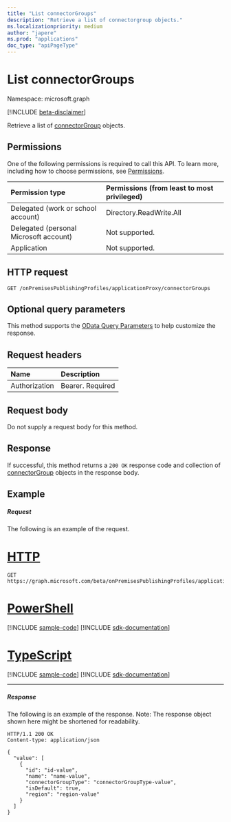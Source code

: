 ```yaml
---
title: "List connectorGroups"
description: "Retrieve a list of connectorgroup objects."
ms.localizationpriority: medium
author: "japere"
ms.prod: "applications"
doc_type: "apiPageType"
---
```


# List connectorGroups

Namespace: microsoft.graph

[!INCLUDE [beta-disclaimer](../../includes/beta-disclaimer.md)]

Retrieve a list of [connectorGroup](../resources/connectorgroup.md) objects.

## Permissions
One of the following permissions is required to call this API. To learn more, including how to choose permissions, see [Permissions](/graph/permissions-reference).

|Permission type      | Permissions (from least to most privileged)              |
|:--------------------|:---------------------------------------------------------|
|Delegated (work or school account) | Directory.ReadWrite.All    |
|Delegated (personal Microsoft account) | Not supported.    |
|Application | Not supported. |

## HTTP request
<!-- { "blockType": "ignored" } -->
```http
GET /onPremisesPublishingProfiles/applicationProxy/connectorGroups
```

## Optional query parameters
This method supports the [OData Query Parameters](/graph/query-parameters) to help customize the response.

## Request headers
| Name      |Description|
|:----------|:----------|
| Authorization  | Bearer. Required|

## Request body
Do not supply a request body for this method.

## Response

If successful, this method returns a `200 OK` response code and collection of [connectorGroup](../resources/connectorgroup.md) objects in the response body.

## Example

##### Request

The following is an example of the request.

# [HTTP](#tab/http)
<!-- {
  "blockType": "request",
  "name": "get_connectorgroups"
}-->
```msgraph-interactive
GET https://graph.microsoft.com/beta/onPremisesPublishingProfiles/applicationProxy/connectorGroups
```

# [PowerShell](#tab/powershell)
[!INCLUDE [sample-code](../includes/snippets/powershell/get-connectorgroups-powershell-snippets.md)]
[!INCLUDE [sdk-documentation](../includes/snippets/snippets-sdk-documentation-link.md)]

# [TypeScript](#tab/typescript)
[!INCLUDE [sample-code](../includes/snippets/typescript/get-connectorgroups-typescript-snippets.md)]
[!INCLUDE [sdk-documentation](../includes/snippets/snippets-sdk-documentation-link.md)]

---

##### Response

The following is an example of the response. Note: The response object shown here might be shortened for readability.
<!-- {
  "blockType": "response",
  "truncated": true,
  "@odata.type": "microsoft.graph.connectorGroup",
  "isCollection": true
} -->
```http
HTTP/1.1 200 OK
Content-type: application/json

{
  "value": [
    {
      "id": "id-value",
      "name": "name-value",
      "connectorGroupType": "connectorGroupType-value",
      "isDefault": true,
      "region": "region-value"
    }
  ]
}
```

<!-- uuid: 8fcb5dbc-d5aa-4681-8e31-b001d5168d79
2015-10-25 14:57:30 UTC -->
<!--
{
  "type": "#page.annotation",
  "description": "List connectorGroups",
  "keywords": "",
  "section": "documentation",
  "tocPath": "",
  "suppressions": []
}
-->

